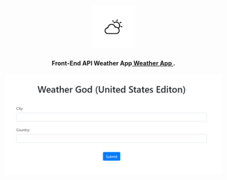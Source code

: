 <h1 align="center">
  <br>
  <a href="https://pabloasanch.github.io/Basic-Weather-API/"><img height="100" src="https://github.com/PabloASanch/Basic-Weather-API/blob/main/WeatherIcon.png"></img></a>
  <br>
</h1>

<h4 align="center">Front-End API Weather App<a href="https://pabloasanch.github.io/Basic-Weather-API/" target="_blank"> Weather App </a>.</h4>


![screenshot](https://github.com/PabloASanch/Basic-Weather-API/blob/main/WeatherAPIthumbnail.png)
